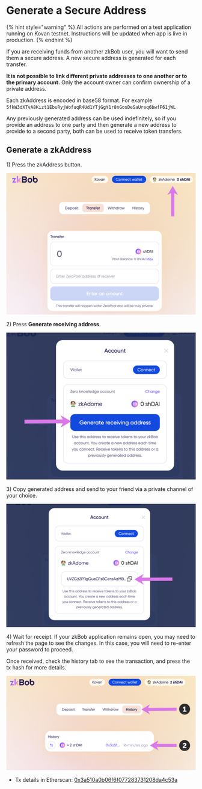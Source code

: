 # Generate a Secure Address

{% hint style="warning" %}
All actions are performed on a test application running on Kovan testnet. Instructions will be updated when app is live in production.
{% endhint %}

If you are receiving funds from another zkBob user, you will want to send them a secure address. A new secure address is generated for each transfer.&#x20;

**It is not possible to link different private addresses to one another or to the primary account.** Only the account owner can confirm ownership of a private address.

Each  zkAddress is encoded in base58 format. For example `5fkW3dXTvA8Kizt1EbuRyjWofuqR4Ud1YTjGgY1r8nGosDeSaUreq6bwfF61jWL`

Any previously generated address can be used indefinitely, so if you provide an address to one party and then generate a new address to provide to a second party, both can be used to receive token transfers.

## Generate a zkAddress

1\) Press the zkAddress button.

![](../../.gitbook/assets/receive1.png)

2\) Press **Generate receiving address**.

![](<../../.gitbook/assets/generate (1).png>)

3\) Copy generated address and send to your friend via a private channel of your choice.

![](../../.gitbook/assets/copy-address.png)

4\) Wait for receipt. If your zkBob application remains open, you may need to refresh the page to see the changes. In this case, you will need to re-enter your password to proceed.

Once received, check the history tab to see the transaction, and press the tx hash for more details.

![](../../.gitbook/assets/history-tab.png)

* Tx details in Etherscan: [0x3a510a0b06f6f077283731208da4c53a](https://kovan.etherscan.io/tx/0x3a510a0b06f6f077283731208da4c53ae0548a91ef6aeed066b78b71965a5466)

